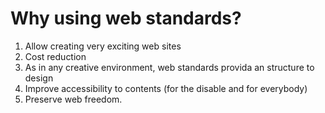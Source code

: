 

# Why using web standards?

1. Allow creating very exciting web sites
2. Cost reduction
3. As in any creative environment, web standards provida an structure to design
4. Improve accessibility to contents (for the disable and for everybody)
5. Preserve web freedom.

